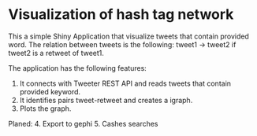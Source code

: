 # Visualization of hash tag network

This a simple Shiny Application that visualize tweets that contain
provided word. The relation between tweets is the following:
tweet1 -> tweet2 if tweet2 is a retweet of tweet1.

The application has the following features:

1. It connects with Tweeter REST API and reads tweets that contain
   provided keyword.
2. It identifies pairs tweet-retweet and creates a igraph.
3. Plots the graph.

Planed:
4. Export to gephi
5. Cashes searches

